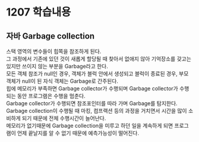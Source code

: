 # 1207 학습내용
## 자바 Garbage collection
스택 영역의 변수들이 힙쪽을 참조하게 된다.  
그 과정에서 기존에 있던 것이 새롭게 할당될 때 찾아서 없애지 않아 기억장소를 갖고는 있지만 쓰이지 않는 부분을 Garbage라고 한다.  
모든 객체 참조가 null인 경우, 객체가 블럭 안에서 생성되고 블럭이 종료된 경우, 부모 객체가 null이 된 자식 객체는 Garbage로 간주된다.  
힙에 메모리가 부족하면 Garbage collector가 수행되며 Garbage collector가 수행되는 동안 프로그램은 수행을 멈춘다.  
Garbage collector가 수행되면 참조포인터를 따라 가며 Garbage를 탐지한다.    
Garbage collection이 수행될 때 마킹, 컴프랙션 등의 과정을 거치면서 시간을 많이 소비하게 되기 때문에 전체 수행시간이 늘어난다.  
메모리가 없기때문에 Garbage collection을 미루고 하던 일을 계속하게 되면 프로그램이 언제 끝날지를 알 수 없기 때문에 예측가능성이 떨어진다.